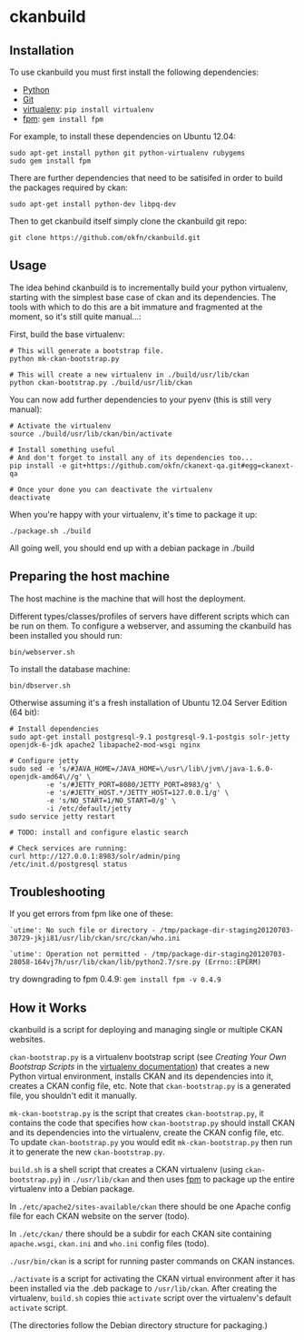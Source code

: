ckanbuild
=========

Installation
------------

To use ckanbuild you must first install the following dependencies:

* [Python](http://python.org/)
* [Git](http://git-scm.com/)
* [virtualenv](http://www.virtualenv.org/): `pip install virtualenv`
* [fpm](https://github.com/jordansissel/fpm/): `gem install fpm`

For example, to install these dependencies on Ubuntu 12.04:

    sudo apt-get install python git python-virtualenv rubygems
    sudo gem install fpm

There are further dependencies that need to be satisifed in order to build the
packages required by ckan:

    sudo apt-get install python-dev libpq-dev

Then to get ckanbuild itself simply clone the ckanbuild git repo:

    git clone https://github.com/okfn/ckanbuild.git


Usage
-----

The idea behind ckanbuild is to incrementally build your python virtualenv,
starting with the simplest base case of ckan and its dependencies.  The tools
with which to do this are a bit immature and fragmented at the moment, so it's
still quite manual...:

First, build the base virtualenv:

    # This will generate a bootstrap file.
    python mk-ckan-bootstrap.py

    # This will create a new virtualenv in ./build/usr/lib/ckan
    python ckan-bootstrap.py ./build/usr/lib/ckan

You can now add further dependencies to your pyenv (this is still very manual):

    # Activate the virtualenv
    source ./build/usr/lib/ckan/bin/activate

    # Install something useful
    # And don't forget to install any of its dependencies too...
    pip install -e git+https://github.com/okfn/ckanext-qa.git#egg=ckanext-qa

    # Once your done you can deactivate the virtualenv
    deactivate

When you're happy with your virtualenv, it's time to package it up:

    ./package.sh ./build

All going well, you should end up with a debian package in ./build


Preparing the host machine
--------------------------

The host machine is the machine that will host the deployment.  

Different types/classes/profiles of servers have different scripts which can be run on them. To configure a webserver, and assuming the ckanbuild has been installed you should run:

    bin/webserver.sh

To install the database machine:

    bin/dbserver.sh

Otherwise assuming it's a fresh installation of Ubuntu 12.04 Server Edition (64 bit):


    # Install dependencies
    sudo apt-get install postgresql-9.1 postgresql-9.1-postgis solr-jetty openjdk-6-jdk apache2 libapache2-mod-wsgi nginx

    # Configure jetty
    sudo sed -e 's/#JAVA_HOME=/JAVA_HOME=\/usr\/lib\/jvm\/java-1.6.0-openjdk-amd64\//g' \
             -e 's/#JETTY_PORT=8080/JETTY_PORT=8983/g' \
             -e 's/#JETTY_HOST.*/JETTY_HOST=127.0.0.1/g' \
             -e 's/NO_START=1/NO_START=0/g' \
             -i /etc/default/jetty
    sudo service jetty restart

    # TODO: install and configure elastic search

    # Check services are running:
    curl http://127.0.0.1:8983/solr/admin/ping
    /etc/init.d/postgresql status


Troubleshooting
---------------

If you get errors from fpm like one of these:

    `utime': No such file or directory - /tmp/package-dir-staging20120703-30729-jkji81/usr/lib/ckan/src/ckan/who.ini

    `utime': Operation not permitted - /tmp/package-dir-staging20120703-28058-164vj7h/usr/lib/ckan/lib/python2.7/sre.py (Errno::EPERM)

try downgrading to fpm 0.4.9: `gem install fpm -v 0.4.9`

How it Works
------------

ckanbuild is a script for deploying and managing single or multiple CKAN
websites.

`ckan-bootstrap.py` is a virtualenv bootstrap script (see _Creating Your Own
Bootstrap Scripts_  in the
[virtualenv documentation](http://pypi.python.org/pypi/virtualenv)) that
creates a new Python virtual environment, installs CKAN and its dependencies
into it, creates a CKAN config file, etc.
Note that `ckan-bootstrap.py` is a generated file, you shouldn't edit it
manually.

`mk-ckan-bootstrap.py` is the script that creates `ckan-bootstrap.py`, it
contains the code that specifies how `ckan-bootstrap.py` should install CKAN
and its dependencies into the virtualenv, create the CKAN config file, etc.
To update `ckan-bootstrap.py` you would edit `mk-ckan-bootstrap.py` then run
it to generate the new `ckan-bootstrap.py`.

`build.sh` is a shell script that creates a CKAN virtualenv (using
`ckan-bootstrap.py`) in `./usr/lib/ckan` and then uses
[fpm](https://github.com/jordansissel/fpm) to package up the entire virtualenv
into a Debian package.

In `./etc/apache2/sites-available/ckan` there should be one Apache config file
for each CKAN website on the server (todo).

In `./etc/ckan/` there should be a subdir for each CKAN site containing
`apache.wsgi`, `ckan.ini` and `who.ini` config files (todo).

`./usr/bin/ckan` is a script for running paster commands on CKAN instances.

`./activate` is a script for activating the CKAN virtual environment after it
has been installed via the .deb package to `/usr/lib/ckan`. After creating the
virtualenv, `build.sh` copies thie `activate` script over the virtualenv's
default `activate` script.

(The directories follow the Debian directory structure for packaging.)
